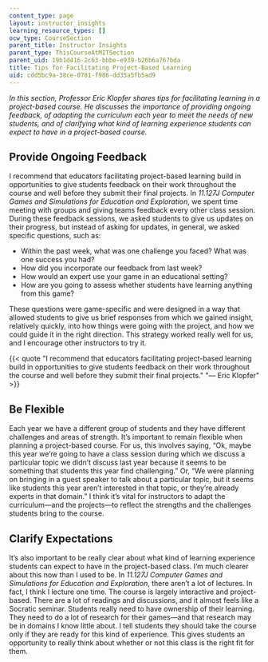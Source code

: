 ```yaml
---
content_type: page
layout: instructor_insights
learning_resource_types: []
ocw_type: CourseSection
parent_title: Instructor Insights
parent_type: ThisCourseAtMITSection
parent_uid: 19b1d416-2c63-bbbe-e939-b26b6a767bda
title: Tips for Facilitating Project-Based Learning
uid: cdd5bc9a-38ce-0781-f986-dd35a5fb5ad9
---
```


_In this section, Professor Eric Klopfer shares tips for facilitating learning in a project-based course. He discusses the importance of providing ongoing feedback, of adapting the curriculum each year to meet the needs of new students, and of clarifying what kind of learning experience students can expect to have in a project-based course._

Provide Ongoing Feedback
------------------------

I recommend that educators facilitating project-based learning build in opportunities to give students feedback on their work throughout the course and well before they submit their final projects. In _11.127J Computer Games and Simulations for Education and Exploration_, we spent time meeting with groups and giving teams feedback every other class session. During these feedback sessions, we asked students to give us updates on their progress, but instead of asking for updates, in general, we asked specific questions, such as:

*   Within the past week, what was one challenge you faced? What was one success you had?
*   How did you incorporate our feedback from last week?
*   How would an expert use your game in an educational setting?
*   How are you going to assess whether students have learning anything from this game?

These questions were game-specific and were designed in a way that allowed students to give us brief responses from which we gained insight, relatively quickly, into how things were going with the project, and how we could guide it in the right direction. This strategy worked really well for us, and I encourage other instructors to try it.

{{< quote "I recommend that educators facilitating project-based learning build in opportunities to give students feedback on their work throughout the course and well before they submit their final projects." "— Eric Klopfer" >}}

Be Flexible
-----------

Each year we have a different group of students and they have different challenges and areas of strength. It’s important to remain flexible when planning a project-based course. For us, this involves saying, “Ok, maybe this year we’re going to have a class session during which we discuss a particular topic we didn’t discuss last year because it seems to be something that students this year find challenging.” Or, “We were planning on bringing in a guest speaker to talk about a particular topic, but it seems like students this year aren’t interested in that topic, or they’re already experts in that domain.” I think it’s vital for instructors to adapt the curriculum—and the projects—to reflect the strengths and the challenges students bring to the course.

Clarify Expectations
--------------------

It’s also important to be really clear about what kind of learning experience students can expect to have in the project-based class. I’m much clearer about this now than I used to be. In _11.127J Computer Games and Simulations for Education and Exploration_, there aren’t a lot of lectures. In fact, I think I lecture one time. The course is largely interactive and project-based. There are a lot of readings and discussions, and it almost feels like a Socratic seminar. Students really need to have ownership of their learning. They need to do a lot of research for their games—and that research may be in domains I know little about. I tell students they should take the course only if they are ready for this kind of experience. This gives students an opportunity to really think about whether or not this class is the right fit for them.